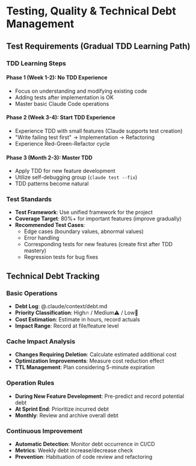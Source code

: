 # Testing, Quality & Technical Debt Management

## Test Requirements (Gradual TDD Learning Path)

### TDD Learning Steps
#### Phase 1 (Week 1-2): No TDD Experience
- Focus on understanding and modifying existing code
- Adding tests after implementation is OK
- Master basic Claude Code operations

#### Phase 2 (Week 3-4): Start TDD Experience
- Experience TDD with small features (Claude supports test creation)
- "Write failing test first" → Implementation → Refactoring
- Experience Red-Green-Refactor cycle

#### Phase 3 (Month 2-3): Master TDD
- Apply TDD for new feature development
- Utilize self-debugging group (`claude test --fix`)
- TDD patterns become natural

### Test Standards
- **Test Framework**: Use unified framework for the project
- **Coverage Target**: 80%+ for important features (improve gradually)
- **Recommended Test Cases**: 
  - Edge cases (boundary values, abnormal values)
  - Error handling
  - Corresponding tests for new features (create first after TDD mastery)
  - Regression tests for bug fixes

## Technical Debt Tracking

### Basic Operations
- **Debt Log**: @.claude/context/debt.md
- **Priority Classification**: High🔥 / Medium⚠️ / Low📝
- **Cost Estimation**: Estimate in hours, record actuals
- **Impact Range**: Record at file/feature level

### Cache Impact Analysis
- **Changes Requiring Deletion**: Calculate estimated additional cost
- **Optimization Improvements**: Measure cost reduction effect
- **TTL Management**: Plan considering 5-minute expiration

### Operation Rules
- **During New Feature Development**: Pre-predict and record potential debt
- **At Sprint End**: Prioritize incurred debt
- **Monthly**: Review and archive overall debt

### Continuous Improvement
- **Automatic Detection**: Monitor debt occurrence in CI/CD
- **Metrics**: Weekly debt increase/decrease check
- **Prevention**: Habituation of code review and refactoring